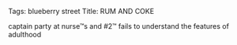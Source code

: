 Tags: blueberry street
Title: RUM AND COKE
  
captain party at nurse™s and #2™ fails to understand the features of adulthood